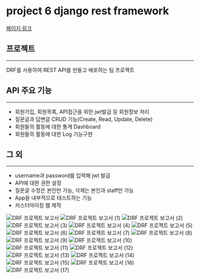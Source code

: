 # project 6 django rest framework

[페이지 링크](http://3.38.47.74/)

## 프로젝트 
-------------
DRF를 사용하여 REST API를 만들고 배포하는 팀 프로젝트

## API 주요 기능
-------------
* 회원가입, 회원목록, API접근을 위한 jwt발급 등 회원정보 처리
* 질문글과 답변글 CRUD 기능(Create, Read, Update, Delete)
* 회원들의 활동에 대한 통계 Dashboard
* 회원들의 활동에 대한 Log 기능구현

## 그 외
-------------
* username과 password를 입력해 jwt 발급
* API에 대한 권한 설정
* 질문글 수정은 본인만 가능, 삭제는 본인과 staff만 가능
* App을 내부적으로 테스트하는 기능
* 커스터마이징 웹 제작

![DRF 프로젝트 보고서](https://user-images.githubusercontent.com/109839413/233831238-557d04e6-d7a6-4408-95d0-32c548ea2b06.png)
![DRF 프로젝트 보고서 (1)](https://user-images.githubusercontent.com/109839413/233831163-66d3d062-824b-4df2-b640-4dd9b270d6f3.png)
![DRF 프로젝트 보고서 (2)](https://user-images.githubusercontent.com/109839413/233831167-abbc0ad0-b6e4-4b8e-a0ec-2a15c3ea8cd1.png)
![DRF 프로젝트 보고서 (3)](https://user-images.githubusercontent.com/109839413/233831168-2693228a-6afc-4c36-9f9d-7bebd23a9513.png)
![DRF 프로젝트 보고서 (4)](https://user-images.githubusercontent.com/109839413/233831169-3ed1d9ae-9b6b-4bd4-91ff-8a4a74d6ba03.png)
![DRF 프로젝트 보고서 (5)](https://user-images.githubusercontent.com/109839413/233831171-3d2562f5-91bc-43c8-8265-b9a8da5f408c.png)
![DRF 프로젝트 보고서 (6)](https://user-images.githubusercontent.com/109839413/233831174-04957817-81f8-445b-981d-e38b6cd75519.png)
![DRF 프로젝트 보고서 (7)](https://user-images.githubusercontent.com/109839413/233831176-76831d7d-1604-4b24-b458-bd82bbe84f07.png)
![DRF 프로젝트 보고서 (8)](https://user-images.githubusercontent.com/109839413/233831178-0b281a2a-59b3-4e2a-a638-3c27dabd680c.png)
![DRF 프로젝트 보고서 (9)](https://user-images.githubusercontent.com/109839413/233831180-dddc63ed-b816-4f64-86f7-db049d130423.png)
![DRF 프로젝트 보고서 (10)](https://user-images.githubusercontent.com/109839413/233831181-180ac4a9-4328-41b5-8c2f-b64da97735f6.png)
![DRF 프로젝트 보고서 (11)](https://user-images.githubusercontent.com/109839413/233831182-17fb2c2c-1369-4733-80d8-354e01169a2b.png)
![DRF 프로젝트 보고서 (12)](https://user-images.githubusercontent.com/109839413/233831183-e91ccd47-0b03-4e8c-aeec-f6434d5eb251.png)
![DRF 프로젝트 보고서 (13)](https://user-images.githubusercontent.com/109839413/233831186-6e4848ac-4275-4615-9ed0-a36cf4a02b95.png)
![DRF 프로젝트 보고서 (14)](https://user-images.githubusercontent.com/109839413/233831187-c643936f-2142-41a2-88d3-aaaac58f3ddc.png)
![DRF 프로젝트 보고서 (15)](https://user-images.githubusercontent.com/109839413/233831188-cb695178-657c-4199-9b63-56a64e760435.png)
![DRF 프로젝트 보고서 (16)](https://user-images.githubusercontent.com/109839413/233831189-1476f074-821d-4d21-9909-9505ba08f12c.png)
![DRF 프로젝트 보고서 (17)](https://user-images.githubusercontent.com/109839413/233831190-fdbeae7a-704a-4c2e-aa67-66e00d6d4aa6.png)
